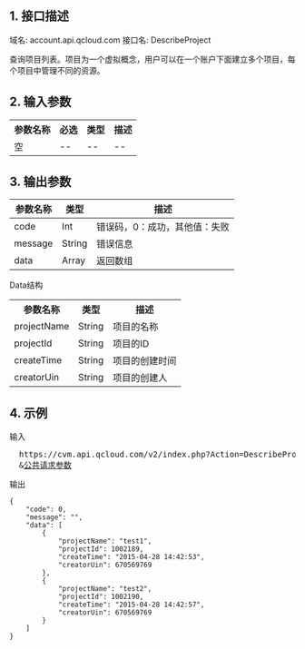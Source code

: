 ## 1. 接口描述
 
域名: account.api.qcloud.com
接口名: DescribeProject

查询项目列表。项目为一个虚拟概念，用户可以在一个账户下面建立多个项目，每个项目中管理不同的资源。

 

## 2. 输入参数
 

<table class="t"><tbody><tr>
<th><b>参数名称</b></th>
<th><b>必选</b></th>
<th><b>类型</b></th>
<th><b>描述</b></th>
<tr>
<td> 空 <td> -- <td> -- <td> --
</tbody></table>

 

## 3. 输出参数
 | 参数名称 | 类型 | 描述 |
|---------|---------|---------|
| code |  Int | 错误码，0：成功，其他值：失败 |
| message |   String | 错误信息 |
| data |   Array | 返回数组 |

Data结构 

<table class="t"><tbody><tr>
<th><b>参数名称</b></th>
<th><b>类型</b></th>
<th><b>描述</b></th>
<tr>
<td> projectName <td> String <td> 项目的名称
<tr>
<td> projectId <td> String <td> 项目的ID
<tr>
<td> createTime <td> String <td> 项目的创建时间
<tr>
<td> creatorUin <td> String <td> 项目的创建人
</tbody></table>

 

## 4. 示例
 
输入
<pre>
  https://cvm.api.qcloud.com/v2/index.php?Action=DescribeProject
  &<a href="https://www.qcloud.com/doc/api/229/6976">公共请求参数</a>
</pre>

输出
```
{
    "code": 0,
    "message": "",
    "data": [
        {
            "projectName": "test1",
            "projectId": 1002189,
            "createTime": "2015-04-28 14:42:53",
            "creatorUin": 670569769
        },
        {
            "projectName": "test2",
            "projectId": 1002190,
            "createTime": "2015-04-28 14:42:57",
            "creatorUin": 670569769
        }
    ]
}
```

